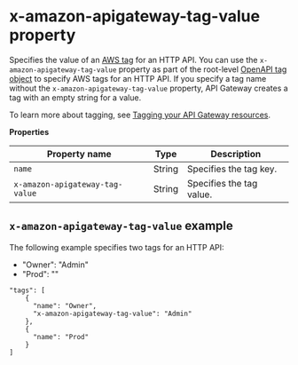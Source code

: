 # x\-amazon\-apigateway\-tag\-value property<a name="api-gateway-openapi-extensions-x-amazon-apigateway-tag-value"></a>

Specifies the value of an [AWS tag](https://docs.aws.amazon.com/general/latest/gr/aws_tagging.html) for an HTTP API\. You can use the `x-amazon-apigateway-tag-value` property as part of the root\-level [OpenAPI tag object](https://github.com/OAI/OpenAPI-Specification/blob/master/versions/3.0.0.md#tagObject) to specify AWS tags for an HTTP API\. If you specify a tag name without the `x-amazon-apigateway-tag-value` property, API Gateway creates a tag with an empty string for a value\.

To learn more about tagging, see [Tagging your API Gateway resources](apigateway-tagging.md)\.


**Properties**  

| Property name | Type | Description | 
| --- | --- | --- | 
| `name` | String |  Specifies the tag key\.  | 
| `x-amazon-apigateway-tag-value` | String |  Specifies the tag value\.  | 

## `x-amazon-apigateway-tag-value` example<a name="api-gateway-openapi-extensions-x-amazon-apigateway-tag-value-example"></a>

 The following example specifies two tags for an HTTP API:
+ "Owner": "Admin"
+ "Prod": ""

```
"tags": [
    {
      "name": "Owner",
      "x-amazon-apigateway-tag-value": "Admin"
    },
    {
      "name": "Prod"
    }
]
```